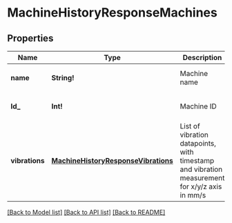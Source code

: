 # MachineHistoryResponseMachines

## Properties
Name | Type | Description | Notes
------------ | ------------- | ------------- | -------------
**name** | **String!** | Machine name | [optional] [default to null]
**Id_** | **Int!** | Machine ID | [optional] [default to null]
**vibrations** | [**MachineHistoryResponseVibrations**](MachineHistoryResponse_vibrations.md) | List of vibration datapoints, with timestamp and vibration measurement for x/y/z axis in mm/s | [optional] [default to null]

[[Back to Model list]](../README.md#documentation-for-models) [[Back to API list]](../README.md#documentation-for-api-endpoints) [[Back to README]](../README.md)


